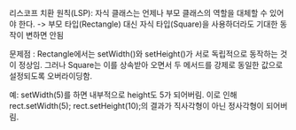 리스코프 치환 원칙(LSP): 자식 클래스는 언제나 부모 클래스의 역할을 대체할 수 있어야 한다.
  -> 부모 타입(Rectangle) 대신 자식 타입(Square)을 사용하더라도 기대한 동작이 변하면 안됨

문제점 :
Rectangle에서는 setWidth()와 setHeight()가 서로 독립적으로 동작하는 것이 정상임.
그러나 Square는 이를 상속받아 오면서 두 메서드를 강제로 동일한 값으로 설정되도록 오버라이딩함.

예: setWidth(5)를 하면 내부적으로 height도 5가 되어버림.
이로 인해 rect.setWidth(5); rect.setHeight(10);의 결과가 직사각형이 아닌 정사각형이 되어버림.
